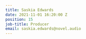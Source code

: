 ```yaml
---
title: Saskia Edwards
date: 2021-11-01 16:20:00 Z
position: 15
job-title: Producer
email: saskia.edwards@novel.audio
---
```


